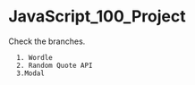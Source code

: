 # JavaScript_100_Project

Check the branches.

      1. Wordle
      2. Random Quote API
      3.Modal

